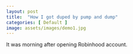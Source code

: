 ```yaml
---
layout: post
title:  "How I got duped by pump and dump"
categories: [ Default ]
image: assets/images/demo1.jpg
---
```


It was morning after opening Robinhood account.


